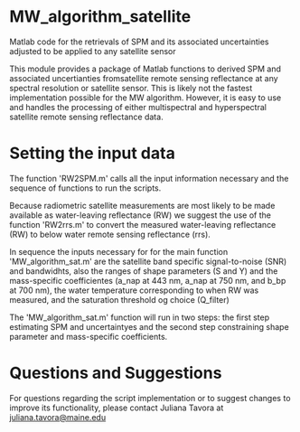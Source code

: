 # MW_algorithm_satellite
Matlab code for the retrievals of SPM and its associated uncertainties adjusted to be applied to any satellite sensor

This module provides a package of Matlab functions to derived SPM and associated uncertianties fromsatellite remote sensing reflectance at any spectral resolution or satellite sensor. This is likely not the fastest implementation possible for the MW algorithm. However, it is easy to use and handles the processing of either multispectral and hyperspectral satellite remote sensing reflectance data. 

# Setting the input data 

The function 'RW2SPM.m' calls all the input information necessary and the sequence of functions to run the scripts.

Because radiometric satellite measurements are most likely to be made available as water-leaving reflectance (RW) we suggest the use of the function 'RW2rrs.m' to convert the measured water-leaving reflectance (RW) to below water remote sensing reflectance (rrs). 

In sequence the inputs necessary for for the main function 'MW_algorithm_sat.m' are the satellite band specific signal-to-noise (SNR) and bandwidhts, also the ranges of shape parameters (S and Y) and the mass-specific coefficientes (a_nap at 443 nm, a_nap at 750 nm, and b_bp at 700 nm), the water temperature corresponding to when RW was measured, and the saturation threshold og choice (Q_filter)

The 'MW_algorithm_sat.m' function will run in two steps: the first step estimating SPM and uncertaintyes and the second step constraining shape parameter and mass-specific coefficients.

# Questions and Suggestions

For questions regarding the script implementation or to suggest changes to improve its functionality, please contact Juliana Tavora at juliana.tavora@maine.edu
